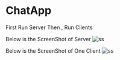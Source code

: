 # ChatApp

First Run Server Then , Run Clients


Below is the ScreenShot of Server
![ss](https://user-images.githubusercontent.com/29092211/117575425-55595900-b0ff-11eb-986c-f3dae26471a9.jpg)

Below is the ScreenShot of One Client
![ss](https://user-images.githubusercontent.com/29092211/117575464-8043ad00-b0ff-11eb-9973-16635a14e2fb.jpg)
